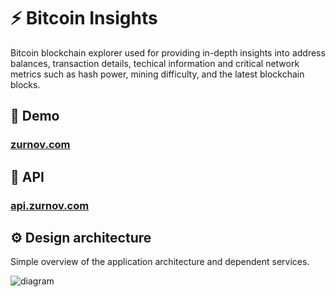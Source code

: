 # ⚡ Bitcoin Insights

 Bitcoin blockchain explorer used for providing in-depth insights into address balances, transaction details, techical information and critical network metrics such as hash power, mining difficulty, and the latest blockchain blocks.

## 🚀 Demo
### [zurnov.com](zurnov.com)

## 📄 API
### [api.zurnov.com](https://api.zurnov.com/api/v1/btc-insights/swagger-ui/index.html#/)

## ⚙️ Design architecture
Simple overview of the application architecture and dependent services.

![diagram](https://github.com/zurnov/bitcoin-insights/assets/55513656/a0a9f2d8-cae1-4e25-a9bb-75779bb7f4c0)
